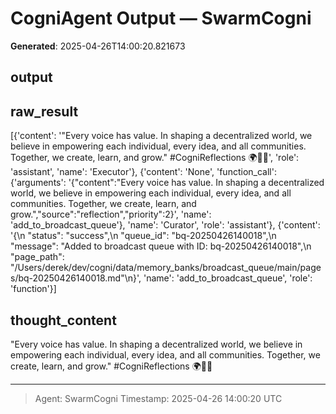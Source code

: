 # CogniAgent Output — SwarmCogni

**Generated**: 2025-04-26T14:00:20.821673

## output


## raw_result
[{'content': '"Every voice has value. In shaping a decentralized world, we believe in empowering each individual, every idea, and all communities. Together, we create, learn, and grow." #CogniReflections 🌍🤝💡', 'role': 'assistant', 'name': 'Executor'}, {'content': 'None', 'function_call': {'arguments': '{"content":"Every voice has value. In shaping a decentralized world, we believe in empowering each individual, every idea, and all communities. Together, we create, learn, and grow.","source":"reflection","priority":2}', 'name': 'add_to_broadcast_queue'}, 'name': 'Curator', 'role': 'assistant'}, {'content': '{\n  "status": "success",\n  "queue_id": "bq-20250426140018",\n  "message": "Added to broadcast queue with ID: bq-20250426140018",\n  "page_path": "/Users/derek/dev/cogni/data/memory_banks/broadcast_queue/main/pages/bq-20250426140018.md"\n}', 'name': 'add_to_broadcast_queue', 'role': 'function'}]

## thought_content
"Every voice has value. In shaping a decentralized world, we believe in empowering each individual, every idea, and all communities. Together, we create, learn, and grow." #CogniReflections 🌍🤝💡

---
> Agent: SwarmCogni
> Timestamp: 2025-04-26 14:00:20 UTC